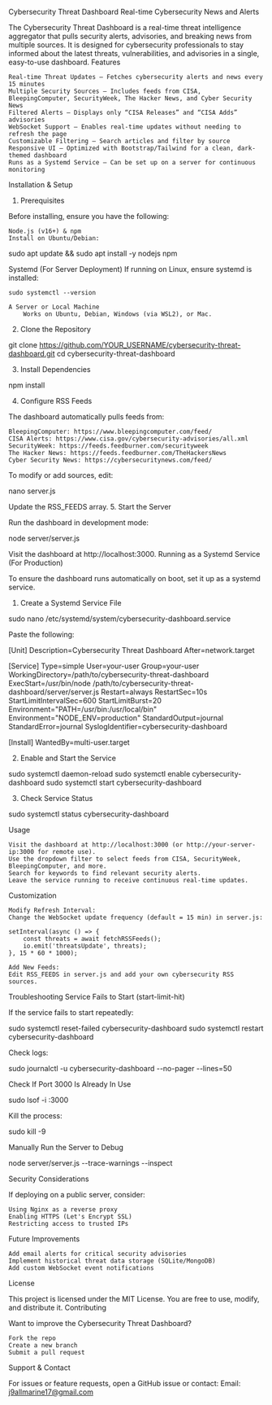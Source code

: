 Cybersecurity Threat Dashboard
Real-time Cybersecurity News and Alerts

The Cybersecurity Threat Dashboard is a real-time threat intelligence aggregator that pulls security alerts, advisories, and breaking news from multiple sources. It is designed for cybersecurity professionals to stay informed about the latest threats, vulnerabilities, and advisories in a single, easy-to-use dashboard.
Features

    Real-time Threat Updates – Fetches cybersecurity alerts and news every 15 minutes
    Multiple Security Sources – Includes feeds from CISA, BleepingComputer, SecurityWeek, The Hacker News, and Cyber Security News
    Filtered Alerts – Displays only “CISA Releases” and “CISA Adds” advisories
    WebSocket Support – Enables real-time updates without needing to refresh the page
    Customizable Filtering – Search articles and filter by source
    Responsive UI – Optimized with Bootstrap/Tailwind for a clean, dark-themed dashboard
    Runs as a Systemd Service – Can be set up on a server for continuous monitoring

Installation & Setup
1. Prerequisites

Before installing, ensure you have the following:

    Node.js (v16+) & npm
    Install on Ubuntu/Debian:

sudo apt update && sudo apt install -y nodejs npm

Systemd (For Server Deployment) If running on Linux, ensure systemd is installed:

    sudo systemctl --version

    A Server or Local Machine
        Works on Ubuntu, Debian, Windows (via WSL2), or Mac.

2. Clone the Repository

git clone https://github.com/YOUR_USERNAME/cybersecurity-threat-dashboard.git
cd cybersecurity-threat-dashboard

3. Install Dependencies

npm install

4. Configure RSS Feeds

The dashboard automatically pulls feeds from:

    BleepingComputer: https://www.bleepingcomputer.com/feed/
    CISA Alerts: https://www.cisa.gov/cybersecurity-advisories/all.xml
    SecurityWeek: https://feeds.feedburner.com/securityweek
    The Hacker News: https://feeds.feedburner.com/TheHackersNews
    Cyber Security News: https://cybersecuritynews.com/feed/

To modify or add sources, edit:

nano server.js

Update the RSS_FEEDS array.
5. Start the Server

Run the dashboard in development mode:

node server/server.js

Visit the dashboard at http://localhost:3000.
Running as a Systemd Service (For Production)

To ensure the dashboard runs automatically on boot, set it up as a systemd service.
1. Create a Systemd Service File

sudo nano /etc/systemd/system/cybersecurity-dashboard.service

Paste the following:

[Unit]
Description=Cybersecurity Threat Dashboard
After=network.target

[Service]
Type=simple
User=your-user
Group=your-user
WorkingDirectory=/path/to/cybersecurity-threat-dashboard
ExecStart=/usr/bin/node /path/to/cybersecurity-threat-dashboard/server/server.js
Restart=always
RestartSec=10s
StartLimitIntervalSec=600
StartLimitBurst=20
Environment="PATH=/usr/bin:/usr/local/bin"
Environment="NODE_ENV=production"
StandardOutput=journal
StandardError=journal
SyslogIdentifier=cybersecurity-dashboard

[Install]
WantedBy=multi-user.target

2. Enable and Start the Service

sudo systemctl daemon-reload
sudo systemctl enable cybersecurity-dashboard
sudo systemctl start cybersecurity-dashboard

3. Check Service Status

sudo systemctl status cybersecurity-dashboard

Usage

    Visit the dashboard at http://localhost:3000 (or http://your-server-ip:3000 for remote use).
    Use the dropdown filter to select feeds from CISA, SecurityWeek, BleepingComputer, and more.
    Search for keywords to find relevant security alerts.
    Leave the service running to receive continuous real-time updates.

Customization

    Modify Refresh Interval:
    Change the WebSocket update frequency (default = 15 min) in server.js:

    setInterval(async () => {
        const threats = await fetchRSSFeeds();
        io.emit('threatsUpdate', threats);
    }, 15 * 60 * 1000);

    Add New Feeds:
    Edit RSS_FEEDS in server.js and add your own cybersecurity RSS sources.

Troubleshooting
Service Fails to Start (start-limit-hit)

If the service fails to start repeatedly:

sudo systemctl reset-failed cybersecurity-dashboard
sudo systemctl restart cybersecurity-dashboard

Check logs:

sudo journalctl -u cybersecurity-dashboard --no-pager --lines=50

Check If Port 3000 Is Already In Use

sudo lsof -i :3000

Kill the process:

sudo kill -9 <PID>

Manually Run the Server to Debug

node server/server.js --trace-warnings --inspect

Security Considerations

If deploying on a public server, consider:

    Using Nginx as a reverse proxy
    Enabling HTTPS (Let's Encrypt SSL)
    Restricting access to trusted IPs

Future Improvements

    Add email alerts for critical security advisories
    Implement historical threat data storage (SQLite/MongoDB)
    Add custom WebSocket event notifications

License

This project is licensed under the MIT License. You are free to use, modify, and distribute it.
Contributing

Want to improve the Cybersecurity Threat Dashboard?

    Fork the repo
    Create a new branch
    Submit a pull request

Support & Contact

For issues or feature requests, open a GitHub issue or contact:
Email: j9allmarine17@gmail.com
